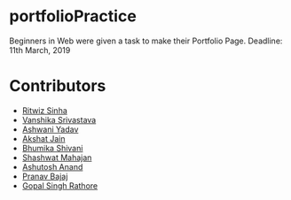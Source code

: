 # portfolioPractice

Beginners in Web were given a task to make their Portfolio Page.
Deadline: 11th March, 2019

# Contributors

<ul>
  <li><a href="https://ritwizsinha.github.io/portfolio">Ritwiz Sinha</a></li>
  <li><a href="https://vanshikasrivastava16.github.io/portfolio/">Vanshika Srivastava</a></li>
  <li><a href="https://ashwaniydv.github.io/portfolio">Ashwani Yadav</a></li>
<li><a href="https://akshat99.github.io/">Akshat Jain</a></li>
<li><a href="https://bhumikashivani2001.github.io/">Bhumika Shivani</a></li>
<li><a href="https://shashwat211.github.io">Shashwat Mahajan</a></li>
<li><a href="https://ashutosh2711.github.io/">Ashutosh Anand</a></li>
<li><a href="https://prnvbajaj.github.io/index/">Pranav Bajaj</a></li>
  <li><a href="https://gopalsingh6932.github.io/">Gopal Singh Rathore</a></li>
</ul>
